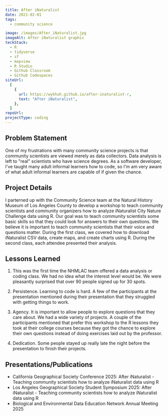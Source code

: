 ```yaml
---
title: After iNaturalist
date: 2021-02-01
tags:
  - community science

image: /images/After_iNaturalist.jpg
imageAlt: After iNaturalist graphic
teckStack:
  - R
  - tidyverse
  - sf
  - mapview
  - R Studio
  - Github Classroom
  - Github Codespaces
siteUrl:
  [
    {
      url: https://wykhuh.github.io/after-inaturalist-r,
      text: "After iNaturalist",
    },
  ]
repoUrl:
projectType: coding
---
```


## Problem Statement

One of my frustrations with many community science projects is that community scientists are viewed merely as data collectors. Data analysis is left to "real" scientists who have science degrees. As a software developer, I've taught many adult informal learners how to code, so I'm am very aware of what adult informal learners are capable of if given the chance.

## Project Details

I parterned up with the Community Science team at the Natural History Museum of Los Angeles County to develop a workshop to teach community scientists and community organizers how to analyze iNaturalist City Nature Challenge data using R. Our goal was to teach community scientists some basic skills so that they could look for answers to their own questions. We believe it is important to teach community scientists that their voice and questions matter. During the first class, we covered how to download iNaturalist CSV data, create maps, and create charts using R. During the second class, each attendee presented their analysis.

## Lessons Learned

1. This was the first time the NHMLAC team offered a data analysis or coding class. We had no idea what the interest level would be. We were pleasantly surprised that over 90 people signed up for 30 spots.

2. Persistence. Learning to code is hard. A few of the participants at the presentation mentioned during their presentation that they struggled with getting things to work.

3. Agency. It is important to allow people to explore questions that they care about. We had a wide variety of projects. A couple of the participants mentioned that prefer this workshop to the R lessons they took at their college courses because they got the chance to explore their own questions instead of doing exercises laid out by the professor.

4. Dedication. Some people stayed up really late the night before the presentation to finish their projects.

## Presentations/Publications

- California Geographical Society Conference 2025: After iNaturalist - Teaching community scientists how to analyze iNaturalist data using R
- Los Angeles Geographical Society Student Symposium 2025: After iNaturalist - Teaching community scientists how to analyze iNaturalist data using R
- Biological and Environmental Data Education Network Annual Meeting 2025
